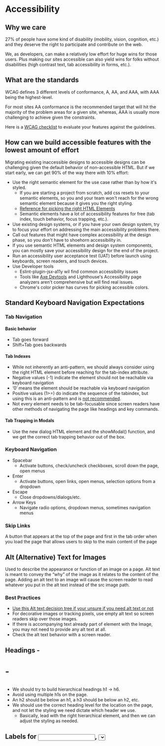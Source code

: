 # Accessibility

## Why we care

27% of people have some kind of disability (mobility, vision, cognition, etc.) and they deserve the right to participate
and contribute on the web.

We, as developers, can make a relatively low effort for huge wins for those users. Plus making our sites accessible can
also yield wins for folks without disabilities (high contrast text, tab accessibility in forms, etc.).

## What are the standards

WCAG defines 3 different levels of conformance, A, AA, and AAA, with AAA being the highest-level.

For most sites AA conformance is the recommended target that will hit the majority of the problem areas for a given
site, whereas, AAA is usually more challenging to achieve given the constraints.

Here is a [WCAG checklist](https://webaim.org/standards/wcag/checklist) to evaluate your features against the
guidelines.

## How can we build accessible features with the lowest amount of effort

Migrating existing inaccessible designs to accessible designs can be challenging given the default behavior of
non-accessible HTML. But if we start early, we can get 90% of the way there with 10% effort:

- Use the right semantic element for the use case rather than by how it's styled.
  - If you are starting a project from scratch, add css resets to your semantic elements, so you and your team won't
    reach for the wrong semantic element because it gives you the right styling.
  - [Reference for picking the right HTML Elements](https://developer.mozilla.org/en-US/docs/Web/HTML/Element#main_root)
  - Semantic elements have a lot of accessibility features for free (tab index, touch behavior, focus trapping, etc.).
- Use existing design systems, or if you have your own design system, try to focus your effort on addressing the main
  accessibility problems there.
- Call out features that might have complex accessibility at the design phase, so you don't have to shoehorn
  accessibility in.
- If you use semantic HTML elements and design system components, you can mostly save your accessibility design for the
  end of the project.
- Run an accessibility user acceptance test (UAT) before launch using keyboards, screen readers, and touch devices.
- Use Developer tools
  - Eslint-plugin-jsx-a11y wil find common accessibility issues
  - Tools like [Axe Devtools](https://www.deque.com/axe/devtools/) and Lighthouse's Accessibility page analyzers aren't
    comprehensive but will find real issues.
  - Chrome's color picker has curves for picking accessible colors.

## Standard Keyboard Navigation Expectations

### Tab Navigation

#### Basic behavior

- Tab goes forward
- Shift+Tab goes backwards

#### Tab Indexes

- While not inherently an anti-pattern, we should always consider using the right HTML element before reaching for the
  tab-index attribute.
- Negative values (-1) indicate the element should not be reachable via keyboard navigation
- ‘0’ means the element should be reachable via keyboard navigation
- Positive values (1>=) do indicate the sequence of the tabindex, but using this is an anti-pattern and is
  [not recommended](https://developer.mozilla.org/en-US/docs/Web/HTML/Global_attributes/tabindex#:~:text=the%20user%20agent.-,Warning,-%3A%20You%20are).
- Not every element needs to be tab-focusable since screen readers have other methods of navigating the page like
  headings and key commands.

#### Tab Trapping in Modals

- Use the new dialog HTML element and the showModal() function, and we get the correct tab trapping behavior out of the
  box.

### Keyboard Navigation

- Spacebar
  - Activate buttons, check/uncheck checkboxes, scroll down the page, open menus
- Enter
  - Activate buttons, open links, open menus, selection options from a dropdown
- Escape
  - Close dropdowns/dialogs/etc.
- Arrow Keys
  - Navigate radio options, dropdown menus, sometimes navigation menus

### Skip Links

A button that appears at the top of the page and first in the tab order when you load the page that allows users to skip
to the main content of the page

## Alt (Alternative) Text for Images

Used to describe the appearance or function of an image on a page. Alt text is meant to convey the “why” of the image as
it relates to the content of the page. Adding an alt text to an image will cause the screen reader to read whatever you
put in the alt text instead of the src image path.

### Best Practices

- [Use this Alt text decision tree if your unsure if you need alt text or not](https://www.w3.org/WAI/tutorials/images/decision-tree/)
- For decorative images or tracking pixels, use empty alt text so screen readers skip over those images.
- If there is accompanying text already part of element with the Image, you may not need to provide any alt text at all.
- Check the alt text behavior with a screen reader.

## Headings - <h1> - <h6>

- We should try to build hierarchical headings h1 -> h6.
- Avoid using multiple h1s on the page.
- An h2 should be below an h1, a h3 should be below an h2, etc.
- We should use the correct heading level for the location on the page, and not let the styling we need dictate which
  header we use.
  - Basically, lead with the right hierarchical element, and then we can adjust the styling as needed.

## Labels for <input>, <select>, and <textarea>

- Form fields are confusing for screen reader users if not labeled properly
- Use <label for=“someId”> tags along with your <input id=“someId”> element OR you can wrap the input with the label
  element <label> First Name <input type=“text/></label>
- Not every element can use labels, so in those cases, we use ARIA instead (aria-label)

## ARIA

ARIA is a W3 spec that is additive to the HTML spec that specifically helps with accessibility and is well-supported in
browsers. It fills the gap that semantic HTML does not address, but should not be the first tool we reach for.

- Labels
  - aria-label, aria-labeledby, aria-describedby
- Roles
  - e.g. button, checkbox, navbar
  - role=“none”
    - If we are trying to maintain a specific hierarchy of aria roles, we can use role=“none” to hide elements that
      don’t hold any significance for accessibility.
- Attributes
  - aria-haspopup, aria-hidden, aria-checked
  - In our code, we would set these dynamically with JS if they rely on application state.
- Live Regions
  - aria-live (=assertive, polite, off)
  - When we want to alert the user that dynamic content has changed we can set this attribute and the screen reader will
    let the user know.
- More Resources
  - [https://developer.mozilla.org/en-US/docs/Web/Accessibility/ARIA](https://developer.mozilla.org/en-US/docs/Web/Accessibility/ARIA)
  - [https://www.w3.org/WAI/ARIA/apg/practices/read-me-first/](https://developer.mozilla.org/en-US/docs/Web/Accessibility/ARIA)

## Popular Screen Readers

JAWS, NVDA, VoiceOver for Mac are all popular screen readers

### Basic Usage of VoiceOver for Mac

- Cmd+F5 to open
- Option + Ctrl + U will show a sorted list of elements on a page
  - Use left/right arrow keys to see the available views then you can arrow up and down through the page

### Considerations

- There is not a WCAG spec or equivalent for screen readers
  - 95% of behavior will be consistent across the popular screen readers
- How to prioritize various screen reader platforms:
  - WebAIM does a survey that we can leverage to help us build our support matrix:
    [https://webaim.org/projects/screenreadersurvey9/](https://webaim.org/projects/screenreadersurvey9/)
